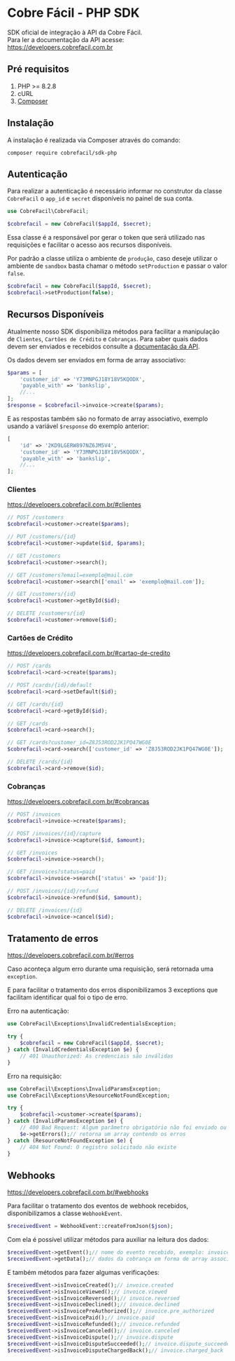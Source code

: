 # Cobre Fácil - PHP SDK

SDK oficial de integração à API da Cobre Fácil.<br>
Para ler a documentação da API acesse: https://developers.cobrefacil.com.br

## Pré requisitos

1. PHP >= 8.2.8
2. cURL
3. [Composer](http://getcomposer.org/)

## Instalação

A instalação é realizada via Composer através do comando:

```
composer require cobrefacil/sdk-php
```

## Autenticação

Para realizar a autenticação é necessário informar no construtor da classe `CobreFacil` o `app_id` e `secret` disponíveis no painel de sua conta.

```php
use CobreFacil\CobreFacil;

$cobrefacil = new CobreFacil($appId, $secret);
```

Essa classe é a responsável por gerar o token que será utilizado nas requisições e facilitar o acesso aos recursos
disponíveis.

Por padrão a classe utiliza o ambiente de `produção`, caso deseje utilizar o ambiente de `sandbox` basta chamar o método `setProduction` e passar o valor `false`.

```php
$cobrefacil = new CobreFacil($appId, $secret);
$cobrefacil->setProduction(false);
```

## Recursos Disponíveis

Atualmente nosso SDK disponibiliza métodos para facilitar a manipulação de `Clientes`, `Cartões de Crédito` e `Cobranças`.
Para saber quais dados devem ser enviados e recebidos consulte a [documentação da API](https://developers.cobrefacil.com.br).

Os dados devem ser enviados em forma de array associativo:

```php
$params = [
    'customer_id' => 'Y73MNPGJ18Y18V5KQODX',
    'payable_with' => 'bankslip',
    //...
];
$response = $cobrefacil->invoice->create($params);
```

E as respostas também são no formato de array associativo, exemplo usando a variável `$response` do exemplo anterior:

```php
[
    'id' => '2KD9LGERW897NZ6JM5V4',
    'customer_id' => 'Y73MNPGJ18Y18V5KQODX',
    'payable_with' => 'bankslip',
    //...
];
```



### Clientes

https://developers.cobrefacil.com.br/#clientes

```php
// POST /customers
$cobrefacil->customer->create($params);

// PUT /customers/{id}
$cobrefacil->customer->update($id, $params);

// GET /customers
$cobrefacil->customer->search();

// GET /customers?email=exemplo@mail.com
$cobrefacil->customer->search(['email' => 'exemplo@mail.com']);

// GET /customers/{id}
$cobrefacil->customer->getById($id);

// DELETE /customers/{id}
$cobrefacil->customer->remove($id);
```

### Cartões de Crédito

https://developers.cobrefacil.com.br/#cartao-de-credito

```php
// POST /cards
$cobrefacil->card->create($params);

// POST /cards/{id}/default
$cobrefacil->card->setDefault($id);

// GET /cards/{id}
$cobrefacil->card->getById($id);

// GET /cards
$cobrefacil->card->search();

// GET /cards?customer_id=Z8J53ROD2JK1PQ47WG0E
$cobrefacil->card->search(['customer_id' => 'Z8J53ROD2JK1PQ47WG0E']);

// DELETE /cards/{id}
$cobrefacil->card->remove($id);
```

### Cobranças

https://developers.cobrefacil.com.br/#cobrancas

```php
// POST /invoices
$cobrefacil->invoice->create($params);

// POST /invoices/{id}/capture
$cobrefacil->invoice->capture($id, $amount);

// GET /invoices
$cobrefacil->invoice->search();

// GET /invoices?status=paid
$cobrefacil->invoice->search(['status' => 'paid']);

// POST /invoices/{id}/refund
$cobrefacil->invoice->refund($id, $amount);

// DELETE /invoices/{id}
$cobrefacil->invoice->cancel($id);
```

## Tratamento de erros

https://developers.cobrefacil.com.br/#erros

Caso aconteça algum erro durante uma requisição, será retornada uma `exception`.

E para facilitar o tratamento dos erros disponibilizamos 3 exceptions que facilitam identificar qual foi o tipo de erro.

Erro na autenticação:

```php
use CobreFacil\Exceptions\InvalidCredentialsException;

try {
    $cobrefacil = new CobreFacil($appId, $secret);
} catch (InvalidCredentialsException $e) {
    // 401 Unauthorized: As credenciais são inválidas
}
```

Erro na requisição:

```php
use CobreFacil\Exceptions\InvalidParamsException;
use CobreFacil\Exceptions\ResourceNotFoundException;

try {
    $cobrefacil->customer->create($params);
} catch (InvalidParamsException $e) {
    // 400 Bad Request: Algum parâmetro obrigatório não foi enviado ou é inválido
    $e->getErrors();// retorna um array contendo os erros
} catch (ResourceNotFoundException $e) {
    // 404 Not Found: O registro solicitado não existe
}
```

## Webhooks

https://developers.cobrefacil.com.br/#webhooks

Para facilitar o tratamento dos eventos de webhook recebidos, disponibilizamos a classe `WebhookEvent`.

```php
$receivedEvent = WebhookEvent::createFromJson($json);
```

Com ela é possível utilizar métodos para auxiliar na leitura dos dados:

```php
$receivedEvent->getEvent();// nome do evento recebido, exemplo: invoice.created
$receivedEvent->getData();// dados da cobrança em forma de array associativo
```

E também métodos para fazer algumas verificações:

```php
$receivedEvent->isInvoiceCreated();// invoice.created
$receivedEvent->isInvoiceViewed();// invoice.viewed
$receivedEvent->isInvoiceReversed();// invoice.reversed
$receivedEvent->isInvoiceDeclined();// invoice.declined
$receivedEvent->isInvoicePreAuthorized();// invoice.pre_authorized
$receivedEvent->isInvoicePaid();// invoice.paid
$receivedEvent->isInvoiceRefunded();// invoice.refunded
$receivedEvent->isInvoiceCanceled();// invoice.canceled
$receivedEvent->isInvoiceDispute();// invoice.dispute
$receivedEvent->isInvoiceDisputeSucceeded();// invoice.dispute_succeeded
$receivedEvent->isInvoiceDisputeChargedBack();// invoice.charged_back
```
